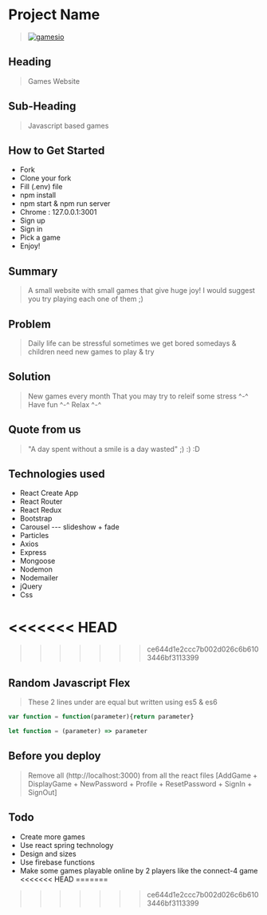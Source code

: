 # Project Name #
  > [![gamesio](https://i.postimg.cc/7Y1YVQFd/banner.png)](https://gamesio.herokuapp.com/)

## Heading ##
  > Games Website

## Sub-Heading ##
  > Javascript based games

## How to Get Started ##
*  Fork
*  Clone your fork
*  Fill (.env) file
*  npm install
*  npm start & npm run server
*  Chrome : 127.0.0.1:3001
*  Sign up
*  Sign in
*  Pick a game
*  Enjoy!


## Summary ##
  > A small website with small games that give huge joy! I would suggest you try playing each one of them ;)

## Problem ##
  > Daily life can be stressful sometimes we get bored somedays & children need new games to play & try

## Solution ##
  > New games every month That you may try to releif some stress ^-^ Have fun ^-^ Relax ^-^

## Quote from us ##
  > "A day spent without a smile is a day wasted" ;) :) :D

## Technologies used ##
*  React Create App
*  React Router
*  React Redux
*  Bootstrap
*  Carousel --- slideshow + fade
*  Particles
*  Axios
*  Express
*  Mongoose
*  Nodemon
*  Nodemailer
*  jQuery
*  Css

<<<<<<< HEAD
=======

>>>>>>> ce644d1e2ccc7b002d026c6b6103446bf3113399
## Random Javascript Flex ##
  > These 2 lines under are equal but written using es5 & es6

```javascript
var function = function(parameter){return parameter}

let function = (parameter) => parameter
```

## Before you deploy ##
  > Remove all (http://localhost:3000) from all the react files [AddGame + DisplayGame + NewPassword + Profile + ResetPassword + SignIn + SignOut]

## Todo ##
*  Create more games
*  Use react spring technology
*  Design and sizes
*  Use firebase functions
*  Make some games playable online by 2 players like the connect-4 game
<<<<<<< HEAD
=======

>>>>>>> ce644d1e2ccc7b002d026c6b6103446bf3113399
